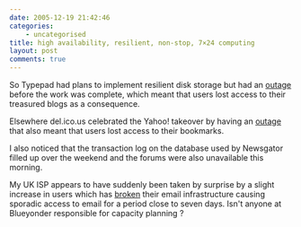 ```yaml
---
date: 2005-12-19 21:42:46
categories:
    - uncategorised
title: high availability, resilient, non-stop, 7×24 computing
layout: post
comments: true
---
```

So Typepad had plans to implement resilient disk storage but had an
[outage](http://www.sixapart.com/typepad/news/2005/12/typepad_update.html)
before the work was complete, which meant that users lost access to
their treasured blogs as a consequence.

Elsewhere del.ico.us celebrated the Yahoo! takeover by having an
[outage](http://blog.del.icio.us/blog/2005/12/continued_hiccu.html) that
also meant that users lost access to their bookmarks.

I also noticed that the transaction log on the database used by
Newsgator filled up over the weekend and the forums were also
unavailable this morning.

My UK ISP appears to have suddenly been taken by surprise by a slight
increase in users which has
[broken](http://www.blueyonder.co.uk/status/serviceissue.do?ticket=295784)
their email infrastructure causing sporadic access to email for a period
close to seven days. Isn't anyone at Blueyonder responsible for capacity
planning ?
